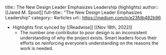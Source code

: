title:: The New Design Leader Emphasizes Leadership (highlights)
author:: [[Jared M. Spool]]
full-title:: "The New Design Leader Emphasizes Leadership"
category:: #articles
url:: https://medium.com/p/e23fdb482b96

- Highlights first synced by [[Readwise]] [[Nov 18th, 2022]]
	- The number one contributor to poor design is an inconsistent understanding of why the project exists. Smart leaders focus their efforts on reinforcing everyone’s understanding on the reasons the work is needed.